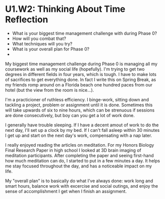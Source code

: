 # U1.W2: Thinking About Time Reflection

* What is your biggest time management challenge with during Phase 0? 
* How will you combat that? 
* What techniques will you try?
* What is your overall plan for Phase 0?
* 

My biggest time management challenge during Phase 0 is managing all my coursework as well as my social life (hopefully). I'm trying to get two degrees in different fields in four years, which is tough. I have to make lots of sacrifices to get everything done. In fact I write this on Spring Break, as my friends romp around on a Florida beach one hundred paces from our hotel (but the view from the room is nice...).

I'm a practicioner of ruthless efficiency. I binge-work, sitting down and tackling a project, problem or assignment until it is done. Sometimes this will take upwards of six to nine hours, which can be strenuous if sessions are done consecutively, but boy can you get a lot of work done.

I generally have trouble sleeping. If I have a decent amout of work to do the next day, I'll set up a clock by my bed. If I can't fall asleep within 30 minutes I get up and start on the next day's work, compensating with a nap later.

I really enjoyed reading the articles on meditation. For my Honors Biology Final Research Paper in high school I looked at 3D brain imaging of meditation participants. After completing the paper and seeing first-hand how much meditation can do, I started to put in a few minutes a day. It helps me stay focused throughout the day, and has a noticeable impact on my life.

My "overall plan" is to basically do what I've always done: work long and smart hours, balance work with excercise and social outings, and enjoy the sense of accomplishment I get when I finish an assignment.
